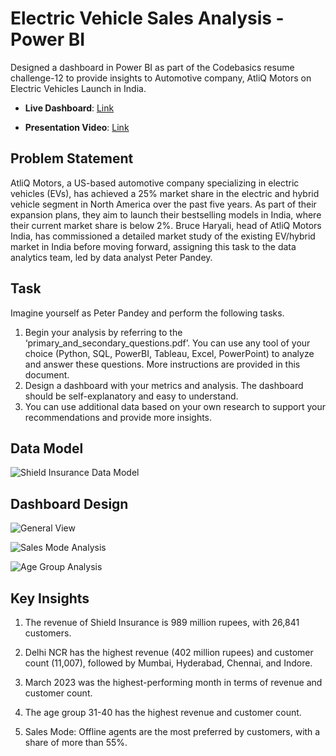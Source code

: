 # Electric Vehicle Sales Analysis - Power BI

Designed a dashboard in Power BI as part of the Codebasics resume challenge-12 to provide insights to Automotive company, AtliQ Motors on Electric Vehicles Launch in India.

- **Live Dashboard**: [Link](https://app.powerbi.com/view?r=eyJrIjoiZmEyYmUxOTktNjY5YS00YTQ5LWI5MzItZjRmOTgxNzlhYzJmIiwidCI6ImM2ZTU0OWIzLTVmNDUtNDAzMi1hYWU5LWQ0MjQ0ZGM1YjJjNCJ9)

- **Presentation Video**: [Link](https://www.youtube.com/watch?v=7xtxMVv--V0&t=11s)

## Problem Statement

AtliQ Motors, a US-based automotive company specializing in electric vehicles (EVs), has achieved a 25% market share in the electric and hybrid vehicle segment in North America over the past five years. As part of their expansion plans, they aim to launch their bestselling models in India, where their current market share is below 2%. Bruce Haryali, head of AtliQ Motors India, has commissioned a detailed market study of the existing EV/hybrid market in India before moving forward, assigning this task to the data analytics team, led by data analyst Peter Pandey.

## Task

Imagine yourself as Peter Pandey and perform the following tasks.

1. Begin your analysis by referring to the
‘primary_and_secondary_questions.pdf’. You can use any tool of your choice
(Python, SQL, PowerBI, Tableau, Excel, PowerPoint) to analyze and answer
these questions. More instructions are provided in this document.
2. Design a dashboard with your metrics and analysis. The dashboard should be
self-explanatory and easy to understand.
3. You can use additional data based on your own research to support your
recommendations and provide more insights.

## Data Model

![Shield Insurance Data Model](https://github.com/user-attachments/assets/07fa43a5-c0b8-4d4d-889a-2a6eac55dda1)

## Dashboard Design

![General View](https://github.com/user-attachments/assets/45644d02-55bd-4a5b-b56c-4f157e0de4e7)

![Sales Mode Analysis](https://github.com/user-attachments/assets/9bbe38c6-ae9a-4d8f-89a5-df277e11db39)

![Age Group Analysis](https://github.com/user-attachments/assets/e10c868e-4993-4191-b22a-2945d1b15481)

## Key Insights

1. The revenue of Shield Insurance is 989 million rupees, with 26,841 customers.

2. Delhi NCR has the highest revenue (402 million rupees) and customer count (11,007), followed by Mumbai, Hyderabad, Chennai, and Indore.

3. March 2023 was the highest-performing month in terms of revenue and customer count.

4. The age group 31-40 has the highest revenue and customer count.

5. Sales Mode: Offline agents are the most preferred by customers, with a share of more than 55%.
